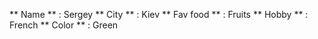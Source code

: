 ** Name ** : Sergey
** City ** : Kiev
** Fav food ** : Fruits
** Hobby ** : French
** Color ** : Green
